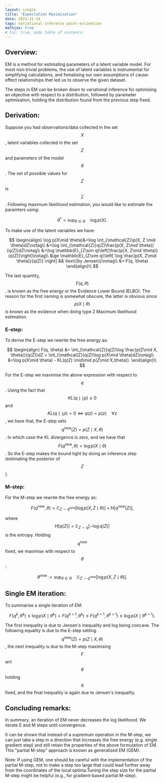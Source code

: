 ```yaml
---
layout: single
title: "Expectation Maximisation"
date: 2023-11-14
tags: variational-inference point-estimation
mathjax: true
# toc: true; adds table of contents;
---
```


## Overview:
EM is a method for estimating parameters of a latent variable model. For most non-trivial problems, the use of latent variables is instrumental for simplifying calculations, and fomalising our own assumptions of cause-effect relationships thet led us to observe the given dataset.

The steps in EM can be broken down to variational inference for optimising an objective with respect to a distribution, followed by parameter optimisation, holding the distribution found from the previous step fixed.

## Derivation:
Suppose you had observations/data collected in the set $$X$$, latent variables collected in the set $$Z$$ and parameters of the model $$\theta$$. The set of possible values for $$Z$$ is $$\mathcal{Z}$$. Following maximum likelihood estimation, you would like to estimate the paramters using:

$$ 
\begin{equation}
    \theta^*=\sup_{\theta\in \Theta}\quad \log p(X).
\end{equation}
$$

To make use of the latent variables we have:

$$
\begin{align}
    \log p(X\mid \theta)&=\log \int_{\mathcal{Z}}p(X, Z \mid \theta)dZ\notag\\
    &=\log \int_{\mathcal{Z}}q(Z)\frac{p(X, Z\mid \theta)}{q(Z)}dZ\notag\\
    &=\log \mathbb{E}_{Z\sim q}\left[\frac{p(X, Z\mid \theta)}{q(Z)}\right]\notag\\
    &\ge \mathbb{E}_{Z\sim q}\left[
        \log \frac{p(X, Z\mid \theta)}{q(Z)}
    \right]  && \text{(by Jensen)}\notag\\
    &=:F(q, \theta)
\end{align}\\
$$

The last quantity, $$F(q, \theta)$$, is known as the free energy or the Evidence Lower Bound (ELBO). The reason for the first naming is somewhat obscure, the latter is obvious since $$p(X \mid \theta)$$ is known as the evidence when doing type 2 Maximum likelihood estimation.

### E-step:
To derive the E-step we rewrite the free energy as:

$$
\begin{align}
    F(q, \theta) &= \int_{\mathcal{Z}}q(Z)\log \frac{p(Z\mid X, \theta)}{q(Z)}dZ + \int_{\mathcal{Z}}q(Z)\log p(X\mid \theta)dZ\notag\\
    &=\log p(X\mid \theta) - KL(q(Z) \mid\mid p(Z\mid X,\theta)).
\end{align}\\
$$


For the E-step we maximise the above expression with respect to $$q$$.
Using the fact that $$KL(q\mid\mid p)\ge 0$$ and $$KL(q\mid\mid p)=0\iff q(z)=p(z) \quad\forall z$$, we have that, the E-step sets $$q^{new}(Z)=p(Z\mid X,\theta)$$. In which case the KL divergence is zero, and we have that $$F(q^{new}, \theta)=\log p(X\mid \theta)$$. So the E-step makes the bound tight by doing an inference step (estimating the posterior of $$Z$$).

### M-step:
For the M-step we rewrite the free energy as:

$$
\begin{equation}
    F(q^{new}, \theta) = \mathbb{E}_{Z\sim q^{new}}\left[
        \log p(X, Z\mid \theta)
    \right] + H[q^{new}(Z)],
\end{equation}
$$

where $$H[q(Z)]=\mathbb{E}_{Z\sim q}[-\log q(Z)]$$ is the entropy. Holding $$q^{new}$$ fixed, we maximise with respect to $$\theta$$:

$$
\begin{equation}
    \theta^{new}:=\sup_{\theta\in\Theta} \quad \mathbb{E}_{Z\sim q^{new}}\left[
        \log p(X, Z\mid \theta)
    \right].
\end{equation}
$$

## Single EM iteration:
To summarise a single iteration of EM:

$$
\begin{equation}
    F(q^{k}, \theta^{k})\le\log p(X\mid \theta^{k}) = F(q^{k+1}, \theta^{k})\le F(q^{k+1}, \theta^{k+1})\le \log p(X\mid \theta^{k+1}).
\end{equation}
$$

The first inequality is due to Jensen's inequality and log being concave. The following equality is due to the E-step setting $$q^{new} (Z) = p(Z \mid X, \theta) $$, the next inequality is due to the M-step maximising $$F$$ wrt $$\theta$$ holding $$q$$ fixed, and the final inequality is again due to Jensen's inequality.

## Concluding remarks:
In summary, an iteration of EM never decreases the log likelihood. We iterate E and M steps until convergence.

It can be shown that instead of a supremum operation in the M-step, we can just take a step in a direction that increases the free energy (e.g. single gradient step) and still retain the properties of the above formulation of EM. This "partial M-step" approach is known as generalised EM (GEM).

Note: If using GEM, one should be careful with the implementation of the partial M-step, not to make a step too large that could lead further away from the coordinates of the local optima.Tuning the step size for the partial M-step might be helpful (e.g., for gradient-based partial M-step).